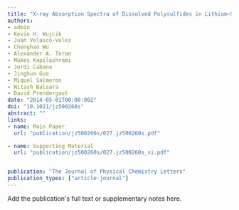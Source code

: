 ```yaml
---
title: "X-ray Absorption Spectra of Dissolved Polysulfides in Lithium–Sulfur Batteries from First-Principles"
authors:
- admin
- Kevin H. Wujcik
- Juan Velasco-Velez
- Chenghao Wu
- Alexander A. Teran
- Mukes Kapilashrami
- Jordi Cabana
- Jinghua Guo
- Miquel Salmeron
- Nitash Balsara
- David Prendergast
date: "2014-05-01T00:00:00Z"
doi: "10.1021/jz500260s"
abstract: ""
links:
- name: Main Paper
  url: "publication/jz500260s/027.jz500260s.pdf"

- name: Supporting Material
  url: "publication/jz500260s/027.jz500260s_si.pdf"


publication: "The Journal of Physical Chemistry Letters"
publication_types: ["article-journal"]
---
```


Add the publication's full text or supplementary notes here.
